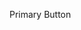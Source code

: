 <ComponentExample 
  title="Try out!" 
  code="<vwc-button variant='primary'>Primary Button</vwc-button>"
  :editable="true">
    <vwc-button variant="primary">Primary Button</vwc-button>
</ComponentExample>

<MarkdownImporter path="packages/components/button/README.md" />
